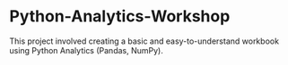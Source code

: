 # Python-Analytics-Workshop
This project involved creating a basic and easy-to-understand workbook using Python Analytics (Pandas, NumPy).
